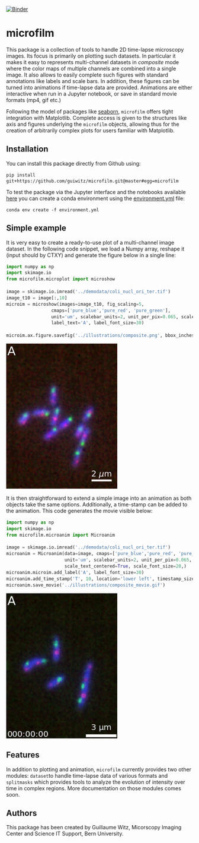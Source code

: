 [![Binder](https://mybinder.org/badge_logo.svg)](https://mybinder.org/v2/gh/guiwitz/microfilm/master?urlpath=lab)
# microfilm

This package is a collection of tools to handle 2D time-lapse microscopy images. Its focus is primarily on plotting such datasets. In particular it makes it easy to represents multi-channel datasets in *composite* mode where the color maps of multiple channels are combined into a single image. It also allows to easily complete such figures with standard annotations like labels and scale bars. In addition, these figures can be turned into animations if time-lapse data are provided. Animations are either interactive when run in a Jupyter notebook, or save in standard movie formats (mp4, gif etc.)

Following the model of packages like [seaborn](https://seaborn.pydata.org/index.html), ```microfilm``` offers tight integration with Matplotlib. Complete access is given to the structures like axis and figures underlying the ```microfilm``` objects, allowing thus for the creation of arbitrarily complex plots for users familiar with Matplotlib.

## Installation

You can install this package directly from Github using: 

```
pip install git+https://github.com/guiwitz/microfilm.git@master#egg=microfilm
```

To test the package via the Jupyter interface and the notebooks available [here](notebooks) you can create a conda environment using the [environment.yml](binder/environment.yml) file:

```
conda env create -f environment.yml
```

## Simple example

It is very easy to create a ready-to-use plot of a multi-channel image dataset. In the following code snippet, we load a Numpy array, reshape it (input should by CTXY) and generate the figure below in a single line:

```python
import numpy as np
import skimage.io
from microfilm.microplot import microshow

image = skimage.io.imread('../demodata/coli_nucl_ori_ter.tif')
image_t10 = image[:,10]
microim = microshow(images=image_t10, fig_scaling=5,
                 cmaps=['pure_blue','pure_red', 'pure_green'],
                 unit='um', scalebar_units=2, unit_per_pix=0.065, scale_text_centered=True, scale_font_size=20,
                 label_text='A', label_font_size=30)

microim.ax.figure.savefig('../illustrations/composite.png', bbox_inches = 'tight', pad_inches = 0, dpi=600)
```

<img src="https://github.com/guiwitz/microfilm/raw/master/illustrations/composite.png" alt="image" width="300">


It is then straightforward to extend a simple image into an animation as both objects take the same options. Additionally, a time-stamp can be added to the animation. This code generates the movie visible below:

```python
import numpy as np
import skimage.io
from microfilm.microanim import Microanim

image = skimage.io.imread('../demodata/coli_nucl_ori_ter.tif')
microanim = Microanim(data=image, cmaps=['pure_blue','pure_red', 'pure_green'], fig_scaling=5,
                      unit='um', scalebar_units=2, unit_per_pix=0.065,
                      scale_text_centered=True, scale_font_size=20,)
microanim.microim.add_label('A', label_font_size=30)
microanim.add_time_stamp('T', 10, location='lower left', timestamp_size=20)
microanim.save_movie('../illustrations/composite_movie.gif')
```

<img src="https://github.com/guiwitz/microfilm/raw/master/illustrations/composite_movie.gif" alt="image" width="300">

## Features

In addition to plotting and animation, ```microfilm``` currently provides two other modules: ```dataset```to handle time-lapse data of various formats and ```splitmasks``` which provides tools to analyze the evolution of intensity over time in complex regions. More documentation on those modules comes soon.

## Authors

This package has been created by Guillaume Witz, Micorscopy Imaging Center and Science IT Support, Bern University.
